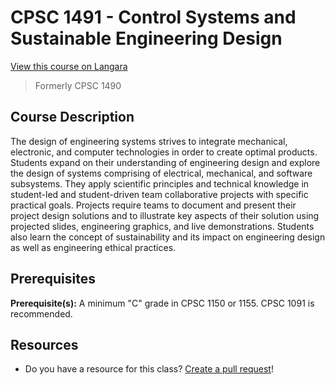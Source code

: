 # CPSC 1491 - Control Systems and Sustainable Engineering Design

[View this course on Langara](https://langara.ca/programs-and-courses/courses/CPSC/1491.html)

> Formerly CPSC 1490

## Course Description

The design of engineering systems strives to integrate mechanical, electronic, and computer technologies in order to create optimal products. Students expand on their understanding of engineering design and explore the design of systems comprising of electrical, mechanical, and software subsystems. They apply scientific principles and technical knowledge in student-led and student-driven team collaborative projects with specific practical goals. Projects require teams to document and present their project design solutions and to illustrate key aspects of their solution using projected slides, engineering graphics, and live demonstrations. Students also learn the concept of sustainability and its impact on engineering design as well as engineering ethical practices.

## Prerequisites

**Prerequisite(s):** A minimum "C" grade in CPSC 1150 or 1155. CPSC 1091 is recommended.

## Resources

- Do you have a resource for this class? [Create a pull request](https://github.com/langaracs/course-resources/compare)!
